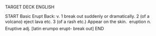 TARGET DECK
ENGLISH

START
Basic
Erupt
Back: v. 1 break out suddenly or dramatically. 2 (of a volcano) eject lava etc. 3 (of a rash etc.) Appear on the skin.  eruption n. Eruptive adj. [latin erumpo erupt- break out]
END
